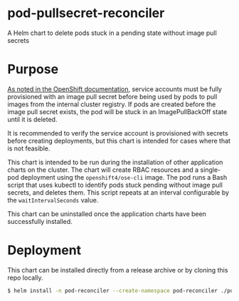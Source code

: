 # pod-pullsecret-reconciler
A Helm chart to delete pods stuck in a pending state without image pull secrets

# Purpose
[As noted in the OpenShift documentation](https://docs.openshift.com/container-platform/4.10/openshift_images/managing_images/using-image-pull-secrets.html#images-allow-pods-to-reference-images-across-projects_using-image-pull-secrets), service accounts must be fully provisioned with an image pull secret before being used by pods to pull images from the internal cluster registry. If pods are created before the image pull secret exists, the pod will be stuck in an ImagePullBackOff state until it is deleted.

It is recommended to verify the service account is provisioned with secrets before creating deployments, but this chart is intended for cases where that is not feasible.

This chart is intended to be run during the installation of other application charts on the cluster. The chart will create RBAC resources and a single-pod deployment using the `openshift4/ose-cli` image. The pod runs a Bash script that uses kubectl to identify pods stuck pending without image pull secrets, and deletes them. This script repeats at an interval configurable by the `waitIntervalSeconds` value.

This chart can be uninstalled once the application charts have been successfully installed.

# Deployment
This chart can be installed directly from a release archive or by cloning this repo locally.
```bash
$ helm install -n pod-reconciler --create-namespace pod-reconciler ./pod-pullsecret-reconciler.tgz
```
